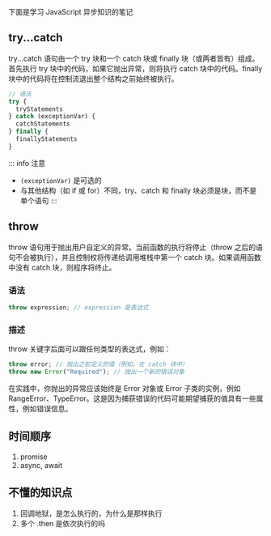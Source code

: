 下面是学习 JavaScript 异步知识的笔记

## try...catch
try...catch 语句由一个 try 块和一个 catch 块或 finally 块（或两者皆有）组成。首先执行 try 块中的代码，如果它抛出异常，则将执行 catch 块中的代码。finally 块中的代码将在控制流退出整个结构之前始终被执行。

```js
// 语法
try {
  tryStatements
} catch (exceptionVar) {
  catchStatements
} finally {
  finallyStatements
}
```
::: info 注意
- `(exceptionVar)` 是可选的
- 与其他结构（如 if 或 for）不同，try、catch 和 finally 块必须是块，而不是单个语句
:::

## throw
throw 语句用于抛出用户自定义的异常。当前函数的执行将停止（throw 之后的语句不会被执行），并且控制权将传递给调用堆栈中第一个 catch 块。如果调用函数中没有 catch 块，则程序将终止。

### 语法
```js
throw expression; // expression 是表达式
```

### 描述
throw 关键字后面可以跟任何类型的表达式，例如：

```js
throw error; // 抛出之前定义的值（例如，在 catch 块中）
throw new Error("Required"); // 抛出一个新的错误对象
```

在实践中，你抛出的异常应该始终是 Error 对象或 Error 子类的实例，例如 RangeError、TypeError。这是因为捕获错误的代码可能期望捕获的值具有一些属性，例如错误信息。

## 时间顺序
1. promise
2. async, await

## 不懂的知识点
1. 回调地狱，是怎么执行的，为什么是那样执行
2. 多个 .then 是依次执行的吗
